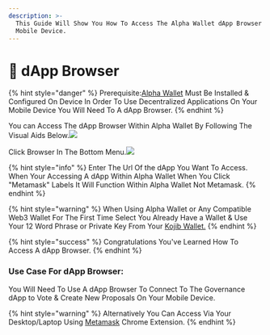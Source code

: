 ```yaml
---
description: >-
  This Guide Will Show You How To Access The Alpha Wallet dApp Browser On Your
  Mobile Device.
---
```


# 📱 dApp Browser

{% hint style="danger" %}
Prerequisite:​[Alpha Wallet](https://docs.phi.network/phi-wiki/use-phi-smart-chain/compatible-wallets/create-smart-chain-wallet/additional-compatible-wallets-setup/alpha-wallet-setup) Must Be Installed & Configured On Device In Order To Use Decentralized Applications On Your Mobile Device You Will Need To A dApp Browser.&#x20;
{% endhint %}

You can Access The dApp Browser Within Alpha Wallet By Following The Visual Aids Below.![](https://3822563746-files.gitbook.io/\~/files/v0/b/gitbook-x-prod.appspot.com/o/spaces%2FlVj2nOOvEZwC3UwUL89a%2Fuploads%2FuX6PLtSPEOg8acJn15xM%2FIMG\_5563.jpg?alt=media\&token=c433a006-beca-461d-aed7-5fec15053b47)

Click Browser In The Bottom Menu.![](https://3822563746-files.gitbook.io/\~/files/v0/b/gitbook-x-prod.appspot.com/o/spaces%2FlVj2nOOvEZwC3UwUL89a%2Fuploads%2F22l4Igwup8fi1ccGoE9F%2FIMG\_5564.jpg?alt=media\&token=85d0d067-2e0f-4bc9-936f-ea79c19055e9)

{% hint style="info" %}
Enter The Url Of the dApp You Want To Access. When Your Accessing A dApp Within Alpha Wallet When You Click "Metamask" Labels It Will Function Within Alpha Wallet Not Metamask.
{% endhint %}

{% hint style="warning" %}
When Using Alpha Wallet or Any Compatible Web3 Wallet For The First Time Select You Already Have a Wallet & Use Your 12 Word Phrase or Private Key From Your [Kojib Wallet.](https://wallet.kojib.com)&#x20;
{% endhint %}

{% hint style="success" %}
Congratulations You've Learned How To Access A dApp Browser.
{% endhint %}

### Use Case For dApp Browser:

You Will Need To Use A dApp Browser To Connect To The Governance dApp to Vote & Create New Proposals On Your Mobile Device.&#x20;

{% hint style="warning" %}
Alternatively You Can Access Via Your Desktop/Laptop Using [Metamask](https://metamask.io/) Chrome Extension.&#x20;
{% endhint %}

